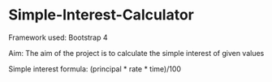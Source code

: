 # Simple-Interest-Calculator
Framework used: Bootstrap 4

Aim: The aim of the project is to calculate the simple interest of given values

Simple interest formula: (principal * rate * time)/100
